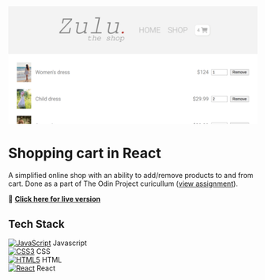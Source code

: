 [![Shopping Cart Featured Image](https://github.com/kancur/shopping-cart/blob/main/shopping-cart-featured.png?raw=true)](https://kancur.github.io/shopping-cart/)
# Shopping cart in React
A simplified online shop with an ability to add/remove products to and from cart. Done as a part of The Odin Project curicullum ([view assignment](https://www.theodinproject.com/paths/full-stack-javascript/courses/javascript/lessons/shopping-cart)).

:link: **[Click here for live version](https://kancur.github.io/shopping-cart/)**

## Tech Stack
<a href="https://developer.mozilla.org/en-US/docs/Web/JavaScript" title="JavaScript"><img src="https://github.com/get-icon/geticon/raw/master/icons/javascript.svg" alt="JavaScript" width="21px" height="21px"></a> Javascript  
<a href="https://www.w3.org/TR/CSS/" title="CSS3"><img src="https://github.com/get-icon/geticon/raw/master/icons/css-3.svg" alt="CSS3" width="21px" height="21px"></a> CSS  
<a href="https://www.w3.org/TR/html5/" title="HTML5"><img src="https://github.com/get-icon/geticon/raw/master/icons/html-5.svg" alt="HTML5" width="21px" height="21px"></a> HTML  
<a href="https://reactjs.org/" title="React"><img src="https://github.com/get-icon/geticon/raw/master/icons/react.svg" alt="React" width="21px" height="21px"></a> React  
